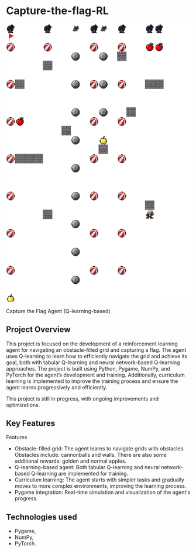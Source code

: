 # Capture-the-flag-RL

![Game Preview](assets/game_preview.png)

Capture the Flag Agent (Q-learning-based)
## Project Overview
This project is focused on the development of a reinforcement learning agent for navigating an obstacle-filled grid and capturing a flag. The agent uses Q-learning to learn how to efficiently navigate the grid and achieve its goal, both with tabular Q-learning and neural network-based Q-learning approaches.
The project is built using Python, Pygame, NumPy, and PyTorch for the agent’s development and training. Additionally, curriculum learning is implemented to improve the training process and ensure the agent learns progressively and efficiently.


This project is still in progress, with ongoing improvements and optimizations.

## Key Features
Features
- Obstacle-filled grid: The agent learns to navigate grids with obstacles. Obstacles include: cannonballs and walls. There are also some additional rewards: golden and normal apples.
- Q-learning-based agent: Both tabular Q-learning and neural network-based Q-learning are implemented for training.
- Curriculum learning: The agent starts with simpler tasks and gradually moves to more complex environments, improving the learning process.
- Pygame integration: Real-time simulation and visualization of the agent's progress.


## Technologies used
- Pygame,
- NumPy,
- PyTorch.
  
